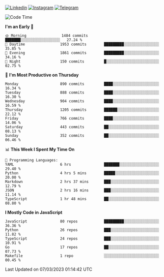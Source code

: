 [![Linkedin](https://img.shields.io/badge/-Archie-blue?style=flat-square&labelColor=gray&logo=Linkedin&logoColor=white&link=https://www.linkedin.com/in/archisdi)](https://www.linkedin.com/in/archisdi)
[![Instagram](https://img.shields.io/badge/-@archisdi-orange?style=flat-square&labelColor=gray&logo=Instagram&logoColor=white&link=https://www.instagram.com/archisdi)](https://www.instagram.com/archisdi)
[![Telegram](https://img.shields.io/badge/-aai-informational?style=flat-square&labelColor=gray&logo=telegram&logoColor=white&link=https://t.me/archisdi)](https://t.me/archisdi)

<!--START_SECTION:waka-->
![Code Time](http://img.shields.io/badge/Code%20Time-2%2C059%20hrs%2057%20mins-blue)

**I'm an Early 🐤** 

```text
🌞 Morning                1484 commits        ███████░░░░░░░░░░░░░░░░░░   27.24 % 
🌆 Daytime                1953 commits        █████████░░░░░░░░░░░░░░░░   35.85 % 
🌃 Evening                1861 commits        █████████░░░░░░░░░░░░░░░░   34.16 % 
🌙 Night                  150 commits         █░░░░░░░░░░░░░░░░░░░░░░░░   02.75 % 
```
📅 **I'm Most Productive on Thursday** 

```text
Monday                   890 commits         ████░░░░░░░░░░░░░░░░░░░░░   16.34 % 
Tuesday                  888 commits         ████░░░░░░░░░░░░░░░░░░░░░   16.30 % 
Wednesday                904 commits         ████░░░░░░░░░░░░░░░░░░░░░   16.59 % 
Thursday                 1205 commits        ██████░░░░░░░░░░░░░░░░░░░   22.12 % 
Friday                   766 commits         ████░░░░░░░░░░░░░░░░░░░░░   14.06 % 
Saturday                 443 commits         ██░░░░░░░░░░░░░░░░░░░░░░░   08.13 % 
Sunday                   352 commits         ██░░░░░░░░░░░░░░░░░░░░░░░   06.46 % 
```


📊 **This Week I Spent My Time On** 

```text
💬 Programming Languages: 
YAML                     6 hrs               ███████░░░░░░░░░░░░░░░░░░   29.40 % 
Python                   4 hrs 5 mins        █████░░░░░░░░░░░░░░░░░░░░   20.00 % 
Markdown                 2 hrs 37 mins       ███░░░░░░░░░░░░░░░░░░░░░░   12.79 % 
JSON                     2 hrs 16 mins       ███░░░░░░░░░░░░░░░░░░░░░░   11.14 % 
TypeScript               1 hr 48 mins        ██░░░░░░░░░░░░░░░░░░░░░░░   08.80 % 
```

**I Mostly Code in JavaScript** 

```text
JavaScript               80 repos            █████████░░░░░░░░░░░░░░░░   36.36 % 
Python                   26 repos            ███░░░░░░░░░░░░░░░░░░░░░░   11.82 % 
TypeScript               24 repos            ███░░░░░░░░░░░░░░░░░░░░░░   10.91 % 
Go                       17 repos            ██░░░░░░░░░░░░░░░░░░░░░░░   07.73 % 
Makefile                 1 repo              ░░░░░░░░░░░░░░░░░░░░░░░░░   00.45 % 
```




 Last Updated on 07/03/2023 01:14:42 UTC
<!--END_SECTION:waka-->